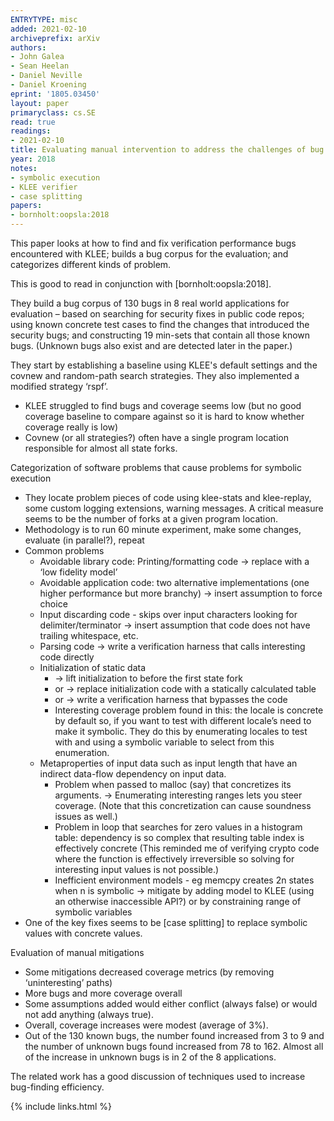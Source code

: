 ```yaml
---
ENTRYTYPE: misc
added: 2021-02-10
archiveprefix: arXiv
authors:
- John Galea
- Sean Heelan
- Daniel Neville
- Daniel Kroening
eprint: '1805.03450'
layout: paper
primaryclass: cs.SE
read: true
readings:
- 2021-02-10
title: Evaluating manual intervention to address the challenges of bug finding with KLEE
year: 2018
notes:
- symbolic execution
- KLEE verifier
- case splitting
papers:
- bornholt:oopsla:2018
---
```


This paper looks at how to find and fix verification performance bugs
encountered with KLEE; builds a bug corpus for the evaluation; and
categorizes different kinds of problem.

This is good to read in conjunction with [bornholt:oopsla:2018].

They build a bug corpus of 130 bugs in 8 real world applications for evaluation
– based on
searching for security fixes in public code repos;
using known concrete test cases to find the changes that introduced the security bugs;
and constructing 19 min-sets that contain all those known bugs.
(Unknown bugs also exist and are detected later in the paper.)

They start by establishing a baseline using KLEE's default settings and the 
covnew and random-path search strategies.
They also implemented  a modified strategy ‘rspf’.

- KLEE struggled to find bugs and coverage seems low (but no good coverage baseline to compare against
  so it is hard to know whether coverage really is low)
- Covnew (or all strategies?) often have a single program location responsible for almost all state forks.

Categorization of software problems that cause problems for symbolic execution

- They locate problem pieces of code
  using klee-stats and klee-replay, some custom logging extensions, warning messages. A critical measure seems to be the number of forks at a given program location.
- Methodology is to run 60 minute experiment, make some changes, evaluate (in parallel?), repeat
- Common problems
  - Avoidable library code: Printing/formatting code → replace with a ‘low fidelity model’
  - Avoidable application code: two alternative implementations (one higher performance but more branchy) → insert assumption to force choice
  - Input discarding code - skips over input characters looking for delimiter/terminator → insert assumption that code does not have trailing whitespace, etc.
  - Parsing code → write a verification harness that calls interesting code directly
  - Initialization of static data
    - → lift initialization to before the first state fork
    - or → replace initialization code with a statically calculated table
    - or → write a verification harness that bypasses the code
    - Interesting coverage problem found in this: the locale is concrete by default so, if you want to test with different locale’s need to make it symbolic.
      They do this by enumerating locales to test with and using a symbolic variable to select from this enumeration.
  - Metaproperties of input data such as input length that have an indirect data-flow dependency on input data.
    - Problem when passed to malloc (say) that concretizes its arguments. → Enumerating interesting ranges lets you steer coverage.
      (Note that this concretization can cause soundness issues as well.)
    - Problem in loop that searches for zero values in a histogram table: dependency is so complex that resulting table index is effectively concrete
      (This reminded me of verifying crypto code where the function is effectively irreversible so solving for interesting
      input values is not possible.)
    - Inefficient environment models - eg memcpy creates 2n states when n is symbolic → mitigate by adding model to KLEE (using an otherwise inaccessible API?) or by constraining range of symbolic variables
- One of the key fixes seems to be [case splitting] to replace symbolic values with concrete values.

Evaluation of manual mitigations

- Some mitigations decreased coverage metrics (by removing ‘uninteresting’ paths)
- More bugs and more coverage overall
- Some assumptions added would either conflict (always false) or would not add anything (always true).
- Overall, coverage increases were modest (average of 3%).
- Out of the 130 known bugs, the number found increased from 3 to 9 and the number of unknown bugs found increased from 78 to 162. Almost all of the increase in unknown bugs is in 2 of the 8 applications.

The related work has a good discussion of techniques used to increase bug-finding efficiency.

{% include links.html %}
